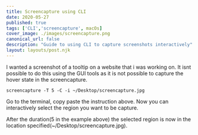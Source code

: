 ```yaml
---
title: Screencapture using CLI
date: 2020-05-27
published: true
tags: ['CLI','screencapture', macOs]
cover_image: ./images/screencapture.png
canonical_url: false
description: "Guide to using CLI to capture screenshots interactively"
layout: layouts/post.njk
---
```


I wanted a screenshot of a tooltip on a website that i was working on. It isnt possible to do this using the GUI tools as it is not possible to capture the hover state in the screencapture.

```screencapture -T 5 -C -i ~/Desktop/screencapture.jpg```

Go to the terminal, copy paste the instruction above. Now you can interactively select the region you want to be capture.

After the duration(5 in the example above) the selected region is now in the location specified(~/Desktop/screencapture.jpg).
